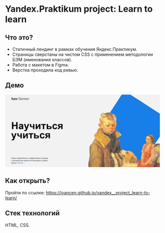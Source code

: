 # Yandex.Praktikum project: Learn to learn
## Что это?
* Статичный лендинг в рамках обучения Яндекс.Практикум.  
* Страницы сверстаны на чистом CSS с применением методологии БЭМ (именование классов).  
* Работа с макетом в Figma.  
* Верстка проходила код ревью.  

## Демо 
![Main page](https://github.com/IvanCen/yandex__project_learn-to-learn/blob/master/images/Pic_project.png "Научится учиться")

## Как открыть?
Пройти по ссылке: https://ivancen.github.io/yandex__project_learn-to-learn/

## Стек технологий
HTML, CSS.


